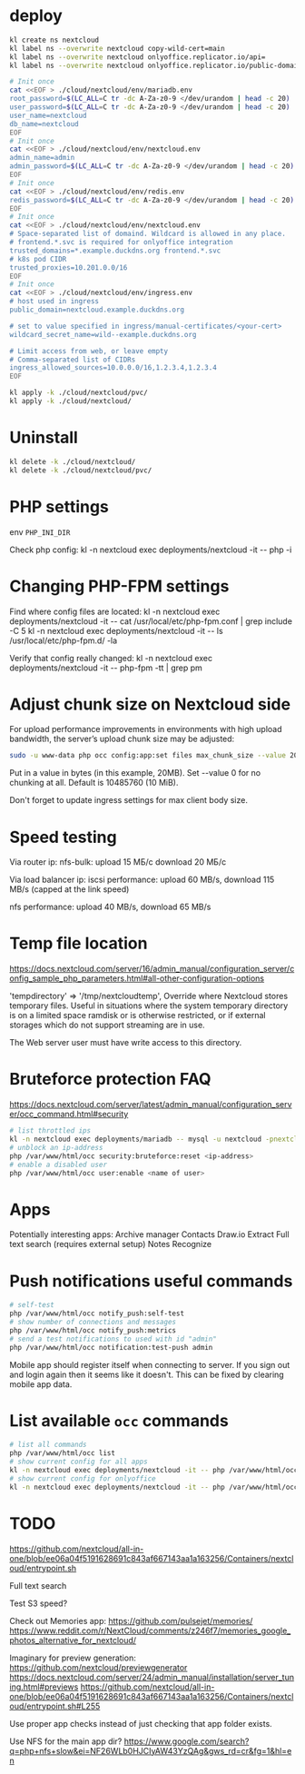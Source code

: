 
# deploy

```bash
kl create ns nextcloud
kl label ns --overwrite nextcloud copy-wild-cert=main
kl label ns --overwrite nextcloud onlyoffice.replicator.io/api=
kl label ns --overwrite nextcloud onlyoffice.replicator.io/public-domain=

# Init once
cat <<EOF > ./cloud/nextcloud/env/mariadb.env
root_password=$(LC_ALL=C tr -dc A-Za-z0-9 </dev/urandom | head -c 20)
user_password=$(LC_ALL=C tr -dc A-Za-z0-9 </dev/urandom | head -c 20)
user_name=nextcloud
db_name=nextcloud
EOF
# Init once
cat <<EOF > ./cloud/nextcloud/env/nextcloud.env
admin_name=admin
admin_password=$(LC_ALL=C tr -dc A-Za-z0-9 </dev/urandom | head -c 20)
EOF
# Init once
cat <<EOF > ./cloud/nextcloud/env/redis.env
redis_password=$(LC_ALL=C tr -dc A-Za-z0-9 </dev/urandom | head -c 20)
EOF
# Init once
cat <<EOF > ./cloud/nextcloud/env/nextcloud.env
# Space-separated list of domaind. Wildcard is allowed in any place.
# frontend.*.svc is required for onlyoffice integration
trusted_domains=*.example.duckdns.org frontend.*.svc
# k8s pod CIDR
trusted_proxies=10.201.0.0/16
EOF
# Init once
cat <<EOF > ./cloud/nextcloud/env/ingress.env
# host used in ingress
public_domain=nextcloud.example.duckdns.org

# set to value specified in ingress/manual-certificates/<your-cert>
wildcard_secret_name=wild--example.duckdns.org

# Limit access from web, or leave empty
# Comma-separated list of CIDRs
ingress_allowed_sources=10.0.0.0/16,1.2.3.4,1.2.3.4
EOF

kl apply -k ./cloud/nextcloud/pvc/
kl apply -k ./cloud/nextcloud/
```

# Uninstall

```bash
kl delete -k ./cloud/nextcloud/
kl delete -k ./cloud/nextcloud/pvc/
```

# PHP settings

env `PHP_INI_DIR`

Check php config:
kl -n nextcloud exec deployments/nextcloud -it -- php -i

# Changing PHP-FPM settings

Find where config files are located:
kl -n nextcloud exec deployments/nextcloud -it -- cat /usr/local/etc/php-fpm.conf | grep include -C 5
kl -n nextcloud exec deployments/nextcloud -it -- ls /usr/local/etc/php-fpm.d/ -la

Verify that config really changed:
kl -n nextcloud exec deployments/nextcloud -it -- php-fpm -tt | grep pm

# Adjust chunk size on Nextcloud side

For upload performance improvements in environments with high upload bandwidth, the server’s upload chunk size may be adjusted:

```bash
sudo -u www-data php occ config:app:set files max_chunk_size --value 20971520
```
Put in a value in bytes (in this example, 20MB). Set --value 0 for no chunking at all.
Default is 10485760 (10 MiB).

Don't forget to update ingress settings for max client body size.

# Speed testing

Via router ip:
nfs-bulk:
upload 15 МБ/с
download 20 МБ/с

Via load balancer ip:
iscsi performance:
upload 60 MB/s, download 115 MB/s (capped at the link speed)

nfs performance:
upload 40 MB/s, download 65 MB/s

# Temp file location

https://docs.nextcloud.com/server/16/admin_manual/configuration_server/config_sample_php_parameters.html#all-other-configuration-options

'tempdirectory' => '/tmp/nextcloudtemp',
Override where Nextcloud stores temporary files. Useful in situations where the system temporary directory is on a limited space ramdisk or is otherwise restricted, or if external storages which do not support streaming are in use.

The Web server user must have write access to this directory.

# Bruteforce protection FAQ

https://docs.nextcloud.com/server/latest/admin_manual/configuration_server/occ_command.html#security

```bash
# list throttled ips
kl -n nextcloud exec deployments/mariadb -- mysql -u nextcloud -pnextcloud --database nextcloud -e "select * from oc_bruteforce_attempts;"
# unblock an ip-address
php /var/www/html/occ security:bruteforce:reset <ip-address>
# enable a disabled user
php /var/www/html/occ user:enable <name of user>
```

# Apps

Potentially interesting apps:
Archive manager
Contacts
Draw.io
Extract
Full text search (requires external setup)
Notes
Recognize

# Push notifications useful commands

```bash
# self-test
php /var/www/html/occ notify_push:self-test
# show number of connections and messages
php /var/www/html/occ notify_push:metrics
# send a test notifications to used with id "admin"
php /var/www/html/occ notification:test-push admin
```

Mobile app should register itself when connecting to server.
If you sign out and login again then it seems like it doesn't.
This can be fixed by clearing mobile app data.

# List available `occ` commands

```bash
# list all commands
php /var/www/html/occ list
# show current config for all apps
kl -n nextcloud exec deployments/nextcloud -it -- php /var/www/html/occ config:list > config-list.json
# show current config for onlyoffice
kl -n nextcloud exec deployments/nextcloud -it -- php /var/www/html/occ config:list onlyoffice
```

# TODO

https://github.com/nextcloud/all-in-one/blob/ee06a04f5191628691c843af667143aa1a163256/Containers/nextcloud/entrypoint.sh

Full text search

Test S3 speed?

Check out Memories app:
https://github.com/pulsejet/memories/
https://www.reddit.com/r/NextCloud/comments/z246f7/memories_google_photos_alternative_for_nextcloud/

Imaginary for preview generation:
https://github.com/nextcloud/previewgenerator
https://docs.nextcloud.com/server/24/admin_manual/installation/server_tuning.html#previews
https://github.com/nextcloud/all-in-one/blob/ee06a04f5191628691c843af667143aa1a163256/Containers/nextcloud/entrypoint.sh#L255

Use proper app checks instead of just checking that app folder exists.

Use NFS for the main app dir?
https://www.google.com/search?q=php+nfs+slow&ei=NF26WLb0HJCIyAW43YzQAg&gws_rd=cr&fg=1&hl=en

